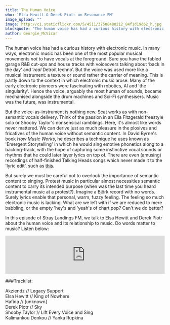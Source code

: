 ```yaml
---
title: The Human Voice
who: 'Elsa Hewitt & Derek Piotr on Resonance FM'
image_upload: ""
image: http://c1.staticflickr.com/5/4511/37508480212_84f1d19d62_h.jpg
blockquote: "The human voice has had a curious history with electronic music. In many ways, electronic music has been one of the most popular musical movements _not_ to have vocals at the foreground. Sure you have the fabled garage R&B cut-ups and house tracks with voiceovers talking about ‘back in the day’ and ‘_real_ Detroit techno’. But the voice was used more like a musical instrument, rather than the spearhead of music. This is partly down to the context in which electronic music arose. Many of the early electronic pioneers were fascinating with robotics, AI and 'the singularity'. Hence the voice, arguably the most human of sounds, became mechanised alongside the drum machines and Sci-Fi synthesisers. "
author: Georgie_McVicar
---
```

The human voice has had a curious history with electronic music. In many ways, electronic music has been one of the most popular musical movements _not_ to have vocals at the foreground. Sure you have the fabled garage R&B cut-ups and house tracks with voiceovers talking about ‘back in the day’ and ‘_real_ Detroit techno’. But the voice was used more like a musical instrument: a texture or sound rather the carrier of meaning. This is partly down to the context in which electronic music arose. Many of the early electronic pioneers were fascinating with robotics, AI and 'the singularity'. Hence the voice, arguably the most human of sounds, became mechanised alongside the drum machines and Sci-Fi synthesisers. Music was the future, was instrumental. 

But the voice-as-instrument is nothing new. Scat works as with non-semantic vocals delivery. Think of the passion in an Ella Fitzgerald freestyle solo or Shooby Taylor's nonsensical ramblings. Here, it's almost like words never mattered. We can derive just as much pleasure in the plosives and fricatives of the human voice without semantic content. In David Byrne's book _How Music Works_, he describes a technique he uses known as 'Emergent Storytelling' in which he would sing emotive phonetics along to a backing-track, with the hope of capturing some instinctive vocal sounds or rhythms that he could later layer lyrics on top of. There are even (amusing) recordings of half-finished Talking Heads songs which never made it to the 'lyric edit', such as [this](https://www.youtube.com/watch?v=tL-SDVrOFkk). 

But surely we must be careful not to overlook the importance of semantic content to singing. Protest music in particular almost necessities semantic content to carry its intended purpose (when was the last time you heard instrumental music at a protest?). Imagine a Björk record with no words. Surely lyrics enable that personal, warm, fuzzy feeling. The feeling so much electronic music is lacking. What are we left with if we are reduced to mere babbling, or the empty 'hey's and 'yeah's of chart pop? Can't we do better? 

In this episode of Stray Landings FM, we talk to Elsa Hewitt and Derek Piotr about the human voice and its relationship to music. Do words matter to music? Listen below: 

<iframe width="100%" height="120" src="https://www.mixcloud.com/widget/iframe/?hide_cover=1&light=1&feed=%2FResonance%2Fstray-landings-26th-october-voice%2F" frameborder="0" ></iframe>

###Tracklist: 

Akziendz // Legacy Support <br/>
Elsa Hewitt // King of Nowhere <br/>
Hafida // [unknown] <br/>
Derek Piotr // Sky <br/>
Shooby Taylor // Lift Every Voice and Sing <br/>
Kalimankou Denkou // Yanka Rupkina <br/>